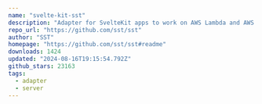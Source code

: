 ```yaml
---
name: "svelte-kit-sst"
description: "Adapter for SvelteKit apps to work on AWS Lambda and AWS Lambda@Edge."
repo_url: "https://github.com/sst/sst"
author: "SST"
homepage: "https://github.com/sst/sst#readme"
downloads: 1424
updated: "2024-08-16T19:15:54.792Z"
github_stars: 23163
tags: 
  - adapter
  - server
---
```

